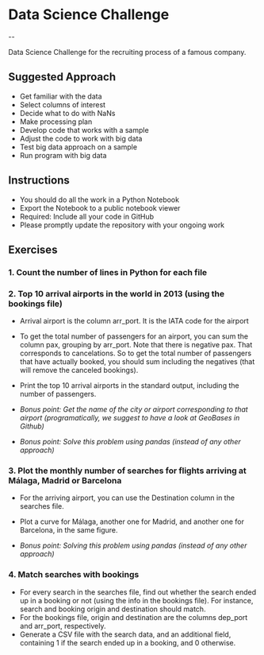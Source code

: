 # Data Science Challenge
--

Data Science Challenge for the recruiting process of a famous company.

## Suggested Approach

- Get familiar with the data
- Select columns of interest
- Decide what to do with NaNs
- Make processing plan
- Develop code that works with a sample
- Adjust the code to work with big data
- Test big data approach on a sample
- Run program with big data

## Instructions

- You should do all the work in a Python Notebook
- Export the Notebook to a public notebook viewer
- Required: Include all your code in GitHub
- Please promptly update the repository with your ongoing work

## Exercises

### 1. Count the number of lines in Python for each file

### 2. Top 10 arrival airports in the world in 2013 (using the bookings file)

- Arrival airport is the column arr_port. It is the IATA code for the airport
- To get the total number of passengers for an airport, you can sum the column pax, grouping by arr_port. Note that there is negative pax. That corresponds to cancelations. So to get the total number of passengers that have actually booked, you should sum including the negatives (that will remove the canceled bookings).
- Print the top 10 arrival airports in the standard output, including the number of passengers.

- *Bonus point: Get the name of the city or airport corresponding to that airport (programatically, we suggest to have a look at GeoBases in Github)*
- *Bonus point: Solve this problem using pandas (instead of any other approach)*

### 3. Plot the monthly number of searches for flights arriving at Málaga, Madrid or Barcelona

- For the arriving airport, you can use the Destination column in the searches file. 
- Plot a curve for Málaga, another one for Madrid, and another one for Barcelona, in the same figure.

- *Bonus point: Solving this problem using pandas (instead of any other approach)*

### 4. Match searches with bookings

- For every search in the searches file, find out whether the search ended up in a booking or not (using the info in the bookings file). For instance, search and booking origin and destination should match. 
- For the bookings file, origin and destination are the columns dep_port and arr_port, respectively. 
- Generate a CSV file with the search data, and an additional field, containing 1 if the search ended up in a booking, and 0 otherwise.
